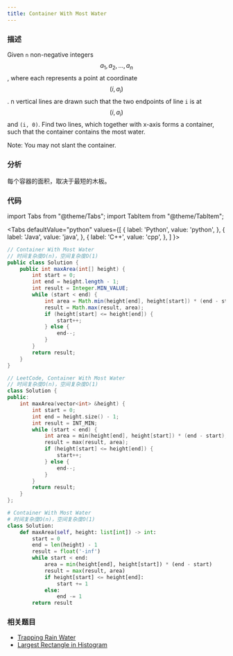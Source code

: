 ```yaml
---
title: Container With Most Water
---
```


### 描述

Given `n` non-negative integers $$a_1, a_2, ..., a_n$$, where each represents a point at coordinate $$(i, a_i)$$. n vertical lines are drawn such that the two endpoints of line `i` is at $$(i, a_i)$$ and `(i, 0)`. Find two lines, which together with x-axis forms a container, such that the container contains the most water.

Note: You may not slant the container.

### 分析

每个容器的面积，取决于最短的木板。

### 代码

import Tabs from "@theme/Tabs";
import TabItem from "@theme/TabItem";

<Tabs
defaultValue="python"
values={[
{ label: 'Python', value: 'python', },
{ label: 'Java', value: 'java', },
{ label: 'C++', value: 'cpp', },
]
}>
<TabItem value="java">

```java
// Container With Most Water
// 时间复杂度O(n)，空间复杂度O(1)
public class Solution {
    public int maxArea(int[] height) {
        int start = 0;
        int end = height.length - 1;
        int result = Integer.MIN_VALUE;
        while (start < end) {
            int area = Math.min(height[end], height[start]) * (end - start);
            result = Math.max(result, area);
            if (height[start] <= height[end]) {
                start++;
            } else {
                end--;
            }
        }
        return result;
    }
}
```

</TabItem>
<TabItem value="cpp">

```cpp
// LeetCode, Container With Most Water
// 时间复杂度O(n)，空间复杂度O(1)
class Solution {
public:
    int maxArea(vector<int> &height) {
        int start = 0;
        int end = height.size() - 1;
        int result = INT_MIN;
        while (start < end) {
            int area = min(height[end], height[start]) * (end - start);
            result = max(result, area);
            if (height[start] <= height[end]) {
                start++;
            } else {
                end--;
            }
        }
        return result;
    }
};
```

</TabItem>

<TabItem value="python">

```python
# Container With Most Water
# 时间复杂度O(n)，空间复杂度O(1)
class Solution:
    def maxArea(self, height: list[int]) -> int:
        start = 0
        end = len(height) - 1
        result = float('-inf')
        while start < end:
            area = min(height[end], height[start]) * (end - start)
            result = max(result, area)
            if height[start] <= height[end]:
                start += 1
            else:
                end -= 1
        return result
```

</TabItem>
</Tabs>

### 相关题目

- [Trapping Rain Water](trapping-rain-water.md)
- [Largest Rectangle in Histogram](../stack-and-queue/stack/largest-rectangle-in-histogram.md)
